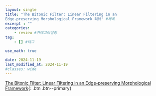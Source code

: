 ```yaml
---
layout: single
title: "The Bitonic Filter: Linear Filtering in an
Edge-preserving Morphological Framework 리뷰" #제목
excerpt : ""
categories: 
    - review #카테고리설정
tag: 
    - [] #테그

use_math: true

date: 2024-11-19
last_modified_at: 2024-11-19
#classes: wide        
---
```


[The Bitonic Filter: Linear Filtering in an Edge-preserving Morphological Framework](https://core.ac.uk/download/pdf/83938694.pdf){: .btn .btn--primary}